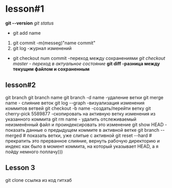 # lesson#1

**git --version**
*git status*
* git add name
1. git commit -m(messeg)"name commit"
2. git log -журнал изменений
+ git checkout num commit -переход между сохранениями
_git checkout master - переход в актуальное состояние_
__git diff -разница между текущим файлом и сохраненным__

## lesson#2
git branch
git branch name
git branch -d name -удаление ветки
git merge name - слияние веток
git log --graph -визуализация изменения коммитов ветвей
git checkout -b name -создать/перейти ветку
git cherry-pick 5589877 -скопировать на активную ветку изменения из указанного коммита
git rm name - удалить отслеживаемый неизменённый файл и проиндексировать это изменение
git show HEAD - показать данные о предыдущем коммите в активной ветке
git branch --merged        # показать ветки, уже слитые с активной
git reset --hard  # прекратить это прерванное слияние, вернуть рабочую директорию и индекс как было в момент коммита, на который указывает HEAD, а я пойду немного поплачу)))

## Lesson 3 

git clone ссылка из код гитхаб
